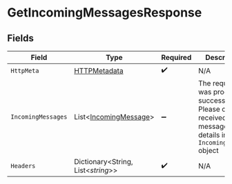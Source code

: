 # GetIncomingMessagesResponse


## Fields

| Field                                                                                                           | Type                                                                                                            | Required                                                                                                        | Description                                                                                                     |
| --------------------------------------------------------------------------------------------------------------- | --------------------------------------------------------------------------------------------------------------- | --------------------------------------------------------------------------------------------------------------- | --------------------------------------------------------------------------------------------------------------- |
| `HttpMeta`                                                                                                      | [HTTPMetadata](../../Models/Components/HTTPMetadata.md)                                                         | :heavy_check_mark:                                                                                              | N/A                                                                                                             |
| `IncomingMessages`                                                                                              | List<[IncomingMessage](../../Models/Components/IncomingMessage.md)>                                             | :heavy_minus_sign:                                                                                              | The request was processed successfully. Please check received messages details in each `IncomingMessage` object |
| `Headers`                                                                                                       | Dictionary<String, List<*string*>>                                                                              | :heavy_check_mark:                                                                                              | N/A                                                                                                             |